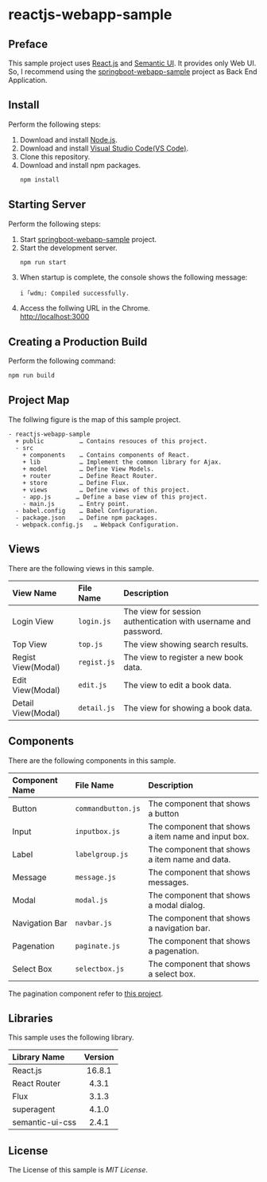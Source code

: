# reactjs-webapp-sample

## Preface
This sample project uses [React.js](https://reactjs.org/) and [Semantic UI](https://semantic-ui.com/). It provides only Web UI. So, I recommend using the [springboot-webapp-sample](https://github.com/ybkuroki/springboot-webapp-sample) project as Back End Application.

## Install
Perform the following steps:
1. Download and install [Node.js](https://nodejs.org/en/).
1. Download and install [Visual Studio Code(VS Code)](https://code.visualstudio.com/).
1. Clone this repository.
1. Download and install npm packages.
    ```bash
    npm install
    ```

## Starting Server
Perform the following steps:
1. Start  [springboot-webapp-sample](https://github.com/ybkuroki/springboot-webapp-sample) project.
1. Start the development server.
    ```bash
    npm run start
    ```
1. When startup is complete, the console shows the following message:
    ```
    i ｢wdm｣: Compiled successfully.
    ```
1. Access the follwing URL in the Chrome.  
    [http://localhost:3000](http://localhost:3000)

## Creating a Production Build
Perform the following command:
```bash
npm run build
```

## Project Map
The follwing figure is the map of this sample project.

```
- reactjs-webapp-sample
  + public          … Contains resouces of this project.
  - src
    + components    … Contains components of React.
    + lib           … Implement the common library for Ajax.
    + model         … Define View Models.
    + router        … Define React Router.
    + store         … Define Flux.
    + views         … Define views of this project.
    - app.js       … Define a base view of this project.
    - main.js       … Entry point.
  - babel.config    … Babel Configuration.
  - package.json    … Define npm packages.
  - webpack.config.js   … Webpack Configuration.
```

## Views
There are the following views in this sample.

|View Name|File Name|Description|
|:---|:---|:---|
|Login View|``login.js``|The view for session authentication with username and password.|
|Top View|``top.js``|The view showing search results.|
|Regist View(Modal)|``regist.js``|The view to register a new book data.|
|Edit View(Modal)|``edit.js``|The view to edit a book data.|
|Detail View(Modal)|``detail.js``|The view for showing a book data.|

## Components
There are the following components in this sample.

|Component Name|File Name|Description|
|:---|:---|:---|
|Button|``commandbutton.js``|The component that shows a button|
|Input|``inputbox.js``|The component that shows a item name and input box.|
|Label|``labelgroup.js``|The component that shows a item name and data.|
|Message|``message.js``|The component that shows messages.|
|Modal|``modal.js``|The component that shows a modal dialog.|
|Navigation Bar|``navbar.js``|The component that shows a navigation bar.|
|Pagenation|``paginate.js``|The component that shows a pagenation.|
|Select Box|``selectbox.js``|The component that shows a select box.|

The pagination component refer to [this project](https://github.com/toshi0383/ts-react-pager).

## Libraries
This sample uses the following library.

|Library Name|Version|
|:---|:---:|
|React.js|16.8.1|
|React Router|4.3.1|
|Flux|3.1.3|
|superagent|4.1.0|
|semantic-ui-css|2.4.1|

## License
The License of this sample is *MIT License*.

